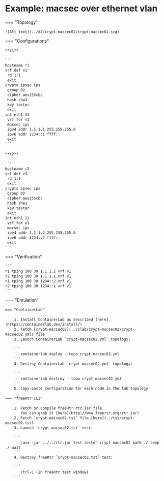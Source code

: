 # Example: macsec over ethernet vlan

=== "Topology"

    ![Alt text](../d2/crypt-macsec02/crypt-macsec02.svg)

=== "Configurations"

    **r1**

    ```
    hostname r1
    vrf def v1
     rd 1:1
     exit
    crypto ipsec ips
     group 02
     cipher aes256cbc
     hash sha1
     key tester
     exit
    int eth1.11
     vrf for v1
     macsec ips
     ipv4 addr 1.1.1.1 255.255.255.0
     ipv6 addr 1234::1 ffff::
     exit
    ```

    **r2**

    ```
    hostname r2
    vrf def v1
     rd 1:1
     exit
    crypto ipsec ips
     group 02
     cipher aes256cbc
     hash sha1
     key tester
     exit
    int eth1.11
     vrf for v1
     macsec ips
     ipv4 addr 1.1.1.2 255.255.255.0
     ipv6 addr 1234::2 ffff::
     exit
    ```

=== "Verification"

    ```
    r1 tping 100 30 1.1.1.2 vrf v1
    r2 tping 100 30 1.1.1.1 vrf v1
    r1 tping 100 30 1234::2 vrf v1
    r2 tping 100 30 1234::1 vrf v1
    ```

=== "Emulation"

    === "ContainerLab"

        1. Install ContainerLab as described [here](https://containerlab.dev/install/)  
        2. Fetch [crypt-macsec02](../clab/crypt-macsec02/crypt-macsec02.yml) file  
        3. Launch ContainerLab `crypt-macsec02.yml` topology:  

        ```
           containerlab deploy --topo crypt-macsec02.yml  
        ```
        4. Destroy ContainerLab `crypt-macsec02.yml` topology:  

        ```
           containerlab destroy --topo crypt-macsec02.yml  
        ```
        5. Copy-paste configuration for each node in the lab topology

    === "freeRtr CLI"

        1. Fetch or compile freeRtr rtr.jar file.  
           You can grab it [here](http://www.freertr.org/rtr.jar)  
        2. Fetch `crypt-macsec02.tst` file [here](../tst/crypt-macsec02.tst)  
        3. Launch `crypt-macsec02.tst` test:  

        ```
           java -jar ../../rtr.jar test tester crypt-macsec02 path ./ temp ./ wait
        ```
        4. Destroy freeRtr `crypt-macsec02.tst` test:  

        ```
           Ctrl-C (In freeRtr test window)
        ```

